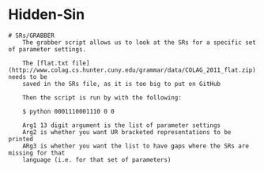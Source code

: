 # Hidden-Sin
 
    # SRs/GRABBER
        The grabber script allows us to look at the SRs for a specific set of parameter settings.
        
        The [flat.txt file](http://www.colag.cs.hunter.cuny.edu/grammar/data/COLAG_2011_flat.zip) needs to be
        saved in the SRs file, as it is too big to put on GitHub

        Then the script is run by with the following:
        
        $ python 0001110001110 0 0

        Arg1 13 digit argument is the list of parameter settings
        Arg2 is whether you want UR bracketed representations to be printed
        ARg3 is whether you want the list to have gaps where the SRs are missing for that
        language (i.e. for that set of parameters)
